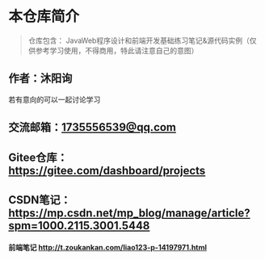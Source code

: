 # 本仓库简介
> 仓库包含： JavaWeb程序设计和前端开发基础练习笔记&源代码实例（仅供参考学习使用，不得商用，特此请注意自己的意图）
## 作者：沐阳询
若有意向的可以一起讨论学习
## 交流邮箱：1735556539@qq.com
## Gitee仓库：https://gitee.com/dashboard/projects
## CSDN笔记：https://mp.csdn.net/mp_blog/manage/article?spm=1000.2115.3001.5448
#### 前端笔记 http://t.zoukankan.com/liao123-p-14197971.html
